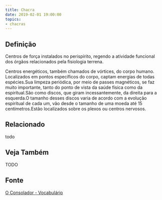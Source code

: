 ```yaml
---
title: Chacra
date: 2019-02-01 19:00:00
topics:
- chacras
---
```


## Definição
Centros de força instalados no perispírito, regendo a atividade funcional dos
órgãos relacionados pela fisiologia terrena. 

Centros energéticos, também chamados de vórtices, do corpo humano. Localizados
em pontos específicos do corpo, captam energias de todas espécies.Sua limpeza
periódica, por meio de passes magnéticos, se faz muito importante, tanto do
ponto de vista da saúde física como da espiritual.São como discos, que giram
incessantemente, da direita para a esquerda.O tamanho desses discos varia de
acordo com a evolução espiritual de cada um, vão desde o tamanho de uma moeda
até 15 centímetros.Estão localizados sobre os plexos ou centros nervosos. 

## Relacionado
todo

## Veja Também
TODO

## Fonte
[O Consolador - Vocabulário](http://www.oconsolador.com.br/linkfixo/vocabulario/principal.html)


